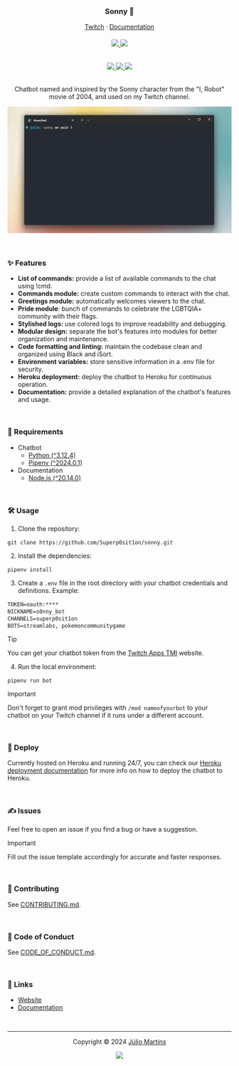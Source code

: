 <h3 align="center">
    Sonny 🤖
</h3>

<p align="center">
  <a href="https://twitch.tv/superp0sit1on" target="_blank">Twitch</a>
  ·
  <a href="https://sonny.juliomartins.dev" target="_blank">Documentation</a>
</p>

<h6 align="center">
  	<a href="https://www.python.org">
		<img src="https://img.shields.io/badge/Python-3776AB?style=for-the-badge&logo=python&logoColor=white">
	</a>
	<a href="https://heroku.com/">
		<img src="https://img.shields.io/badge/Heroku-430098?style=for-the-badge&logo=heroku&logoColor=white">
	</a>
</h6>

<h6 align="center">
	<a href="https://github.com/Superp0sit1on/sonny/stargazers">
		<img src="https://img.shields.io/github/stars/Superp0sit1on/sonny?style=for-the-badge&color=C9CBFF&logoColor=D9E0EE&labelColor=302D41">
	</a>
	<a href="https://github.com/Superp0sit1on/sonny/issues">
		<img src="https://img.shields.io/github/issues/Superp0sit1on/sonny?colorA=363a4f&colorB=f5a97f&style=for-the-badge">
	</a>
	<a href="https://github.com/Superp0sit1on/sonny/contributors">
		<img src="https://img.shields.io/github/contributors/Superp0sit1on/sonny?colorA=363a4f&colorB=a6da95&style=for-the-badge">
	</a>
</h6>

<p align="center">
    Chatbot named and inspired by the Sonny character from the "I, Robot" movie of 2004, and used on my Twitch channel.
</p>

<p align="center">
    <img src="PREVIEW.gif" alt="Animated gif of the chatbot running on Windows Terminal">
</p>

&nbsp;

### ✨ Features

- **List of commands:** provide a list of available commands to the chat using !cmd.
- **Commands module:** create custom commands to interact with the chat.
- **Greetings module:** automatically welcomes viewers to the chat.
- **Pride module**: bunch of commands to celebrate the LGBTQIA+ community with their flags.
- **Stylished logs:** use colored logs to improve readability and debugging.
- **Modular design:** separate the bot's features into modules for better organization and maintenance.
- **Code formatting and linting:** maintain the codebase clean and organized using Black and iSort.
- **Environment variables:** store sensitive information in a .env file for security.
- **Heroku deployment:** deploy the chatbot to Heroku for continuous operation.
- **Documentation:** provide a detailed explanation of the chatbot's features and usage.

&nbsp;

### 🧰 Requirements

- Chatbot
	- [Python (^3.12.4)](https://www.python.org)
	- [Pipenv (^2024.0.1)](https://pipenv.pypa.io)
- Documentation
	- [Node.js (^20.14.0)](https://nodejs.org)

&nbsp;

### 🛠 Usage

1. Clone the repository:

```console
git clone https://github.com/Superp0sit1on/sonny.git
```

2. Install the dependencies:

```console
pipenv install
```

3. Create a `.env` file in the root directory with your chatbot credentials and definitions. Example:

```env
TOKEN=oauth:****
NICKNAME=s0nny_bot
CHANNELS=superp0sit1on
BOTS=streamlabs, pokemoncommunitygame
```

> [!TIP]  
> You can get your chatbot token from the [Twitch Apps TMI](https://twitchapps.com/tmi) website.

4. Run the local environment:

```console
pipenv run bot
```

> [!IMPORTANT]  
> Don't forget to grant mod privileges with `/mod nameofyourbot` to your chatbot on your Twitch channel if it runs under a different account.

&nbsp;

### 🚀 Deploy

Currently hosted on Heroku and running 24/7, you can check our [Heroku deployment documentation](https://sonny.juliomartins.dev/guides/heroku) for more info on how to deploy the chatbot to Heroku.

&nbsp;

### ✍️ Issues

Feel free to open an issue if you find a bug or have a suggestion.

> [!IMPORTANT]  
> Fill out the issue template accordingly for accurate and faster responses.

&nbsp;

### 👐 Contributing

See [CONTRIBUTING.md](CONTRIBUTING.md).

&nbsp;

###  📜 Code of Conduct

See [CODE_OF_CONDUCT.md](CODE_OF_CONDUCT.md).

&nbsp;

### 🔗 Links

- [Website](https://twitch.tv/superp0sit1on)
- [Documentation](https://sonny.juliomartins.dev)

&nbsp;

---

<p align="center">
	Copyright &copy; 2024 
	<a href="https://github.com/Superp0sit1on" target="_blank">
		Júlio Martins
	</a>
<p align="center">
	<a href="https://github.com/Superp0sit1on/sonny/blob/main/LICENSE">
		<img src="https://img.shields.io/static/v1.svg?style=for-the-badge&label=License&message=MIT&logoColor=d9e0ee&colorA=363a4f&colorB=b7bdf8"/>
	</a>
</p>
